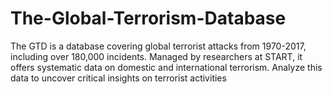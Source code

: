 # The-Global-Terrorism-Database
 The GTD is a database covering global terrorist attacks from 1970-2017, including over 180,000 incidents. Managed by researchers at START, it offers systematic data on domestic and international terrorism. Analyze this data to uncover critical insights on terrorist activities
